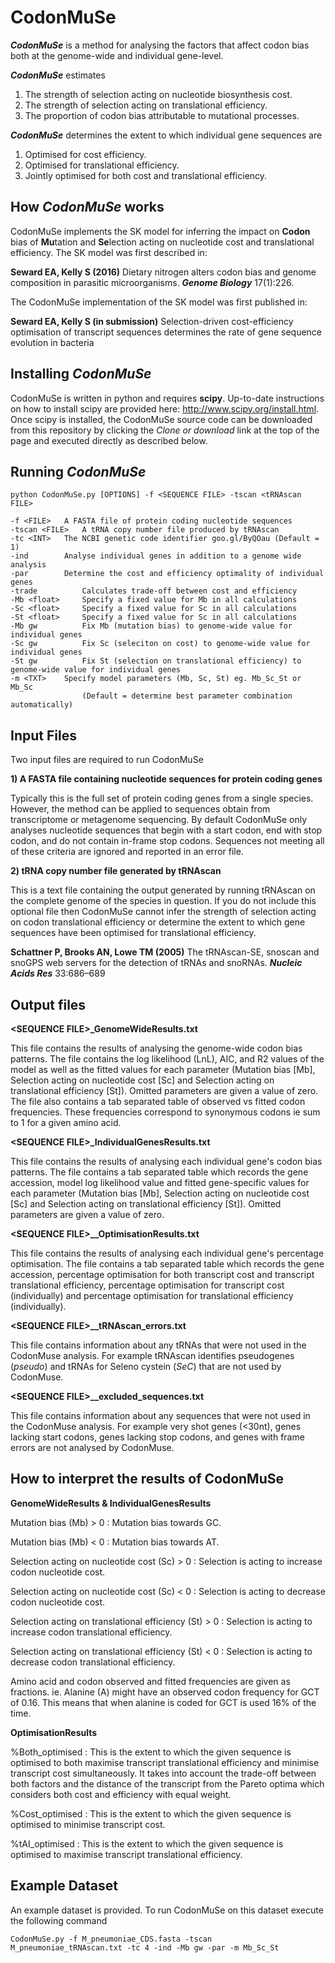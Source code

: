 # CodonMuSe
**_CodonMuSe_** is a method for analysing the factors that affect codon bias both at the genome-wide and individual gene-level. 

**_CodonMuSe_** estimates
1) The strength of selection acting on nucleotide biosynthesis cost.
2) The strength of selection acting on translational efficiency.
3) The proportion of codon bias attributable to mutational processes.

**_CodonMuSe_** determines the extent to which individual gene sequences are
1) Optimised for cost efficiency.
2) Optimised for translational efficiency.
3) Jointly optimised for both cost and translational efficiency.

## How _CodonMuSe_ works
CodonMuSe implements the SK model for inferring the impact on **Codon** bias of **Mu**tation and **Se**lection acting on nucleotide cost and translational efficiency. The SK model was first described in:

**Seward EA, Kelly S (2016)** Dietary nitrogen alters codon bias and genome composition in parasitic microorganisms. **_Genome Biology_** 17(1):226.

The CodonMuSe implementation of the SK model was first published in:

**Seward EA, Kelly S (in submission)** Selection-driven cost-efficiency optimisation of transcript sequences determines the rate of gene sequence evolution in bacteria

## Installing _CodonMuSe_
CodonMuSe is written in python and requires **scipy**. Up-to-date instructions on how to install scipy are provided here: http://www.scipy.org/install.html. Once scipy is installed, the CodonMuSe source code can be downloaded from this repository by clicking the _Clone or download_ link at the top of the page and executed directly as described below.


## Running _CodonMuSe_

`python CodonMuSe.py [OPTIONS] -f <SEQUENCE FILE> -tscan <tRNAscan FILE>`

	-f <FILE>	A FASTA file of protein coding nucleotide sequences
	-tscan <FILE>	A tRNA copy number file produced by tRNAscan
	-tc <INT>	The NCBI genetic code identifier goo.gl/ByQOau (Default = 1)
	-ind		Analyse individual genes in addition to a genome wide analysis
	-par 		Determine the cost and efficiency optimality of individual genes
	-trade          Calculates trade-off between cost and efficiency
	-Mb <float>  	Specify a fixed value for Mb in all calculations
	-Sc <float>  	Specify a fixed value for Sc in all calculations
	-St <float>  	Specify a fixed value for Sc in all calculations
	-Mb gw       	Fix Mb (mutation bias) to genome-wide value for individual genes
	-Sc gw       	Fix Sc (seleciton on cost) to genome-wide value for individual genes
	-St gw       	Fix St (selection on translational efficiency) to genome-wide value for individual genes
	-m <TXT>	Specify model parameters (Mb, Sc, St) eg. Mb_Sc_St or Mb_Sc
	                (Default = determine best parameter combination automatically)

## Input Files

Two input files are required to run CodonMuSe

**1) A FASTA file containing nucleotide sequences for protein coding genes**

Typically this is the full set of protein coding genes from a single species. However, the method can be applied to sequences obtain from transcriptome or metagenome sequencing. By default CodonMuSe only analyses nucleotide sequences that begin with a start codon, end with stop codon, and do not contain in-frame stop codons. Sequences not meeting all of these criteria are ignored and reported in an error file.

**2) tRNA copy number file generated by tRNAscan**

This is a text file containing the output generated by running tRNAscan on the complete genome of the species in question. If you do not include this optional file then CodonMuSe cannot infer the strength of selection acting on codon translational efficiency or determine the extent to which gene sequences have been optimised for translational efficiency.

**Schattner P, Brooks AN, Lowe TM (2005)** The tRNAscan-SE, snoscan and snoGPS web servers for the detection of tRNAs and snoRNAs. **_Nucleic Acids Res_** 33:686–689


## Output files

**\<SEQUENCE FILE\>\_GenomeWideResults.txt** 

This file contains the results of analysing the genome-wide codon bias patterns. The file contains the log likelihood (LnL), AIC, and R2 values of the model as well as the fitted values for each parameter (Mutation bias [Mb], Selection acting on nucleotide cost [Sc] and Selection acting on translational efficiency [St]). Omitted parameters are given a value of zero. The file also contains a tab separated table of observed vs fitted codon frequencies. These frequencies correspond to synonymous codons ie sum to 1 for a given amino acid.

**\<SEQUENCE FILE\>\_IndividualGenesResults.txt**

This file contains the results of analysing each individual gene's codon bias patterns. The file contains a tab separated table which records the gene accession, model log likelihood value and fitted gene-specific values for each parameter (Mutation bias [Mb], Selection acting on nucleotide cost [Sc] and Selection acting on translational efficiency [St]). Omitted parameters are given a value of zero.

**\<SEQUENCE FILE\>__OptimisationResults.txt**

This file contains the results of analysing each individual gene's percentage optimisation. The file contains a tab separated table which records the gene accession, percentage optimisation for both transcript cost and transcript translational efficiency, percentage optimisation for transcript cost (individually) and percentage optimisation for translational efficiency (individually). 

**\<SEQUENCE FILE\>__tRNAscan_errors.txt**

This file contains information about any tRNAs that were not used in the CodonMuse analysis. For example tRNAscan identifies pseudogenes (_pseudo_) and tRNAs for Seleno cystein (_SeC_) that are not used by CodonMuse.

**\<SEQUENCE FILE\>__excluded_sequences.txt**

This file contains information about any sequences that were not used in the CodonMuse analysis. For example very shot genes (\<30nt), genes lacking start codons, genes lacking stop codons, and genes with frame errors are not analysed by CodonMuse.

## How to interpret the results of CodonMuSe
**GenomeWideResults & IndividualGenesResults**

Mutation bias (Mb) > 0 : Mutation bias towards GC.

Mutation bias (Mb) < 0 : Mutation bias towards AT.

Selection acting on nucleotide cost (Sc) > 0 : Selection is acting to increase codon nucleotide cost.

Selection acting on nucleotide cost (Sc) < 0 : Selection is acting to decrease codon nucleotide cost.

Selection acting on translational efficiency (St) > 0 : Selection is acting to increase codon translational efficiency.

Selection acting on translational efficiency (St) < 0 : Selection is acting to decrease codon translational efficiency.

Amino acid and codon observed and fitted frequencies are given as fractions. ie. Alanine (A) might have an observed codon frequency for GCT of 0.16. This means that when alanine is coded for GCT is used 16% of the time.

**OptimisationResults**

%Both_optimised : This is the extent to which the given sequence is optimised to both maximise transcript translational efficiency and minimise transcript cost simultaneously. It takes into account the trade-off between both factors and the distance of the transcript from the Pareto optima which considers both cost and efficiency with equal weight.

%Cost_optimised : This is the extent to which the given sequence is optimised to minimise transcript cost.

%tAI_optimised : This is the extent to which the given sequence is optimised to maximise transcript translational efficiency.


## Example Dataset

An example dataset is provided. To run CodonMuSe on this dataset execute the following command

`CodonMuSe.py -f M_pneumoniae_CDS.fasta -tscan M_pneumoniae_tRNAscan.txt -tc 4 -ind -Mb gw -par -m Mb_Sc_St`

